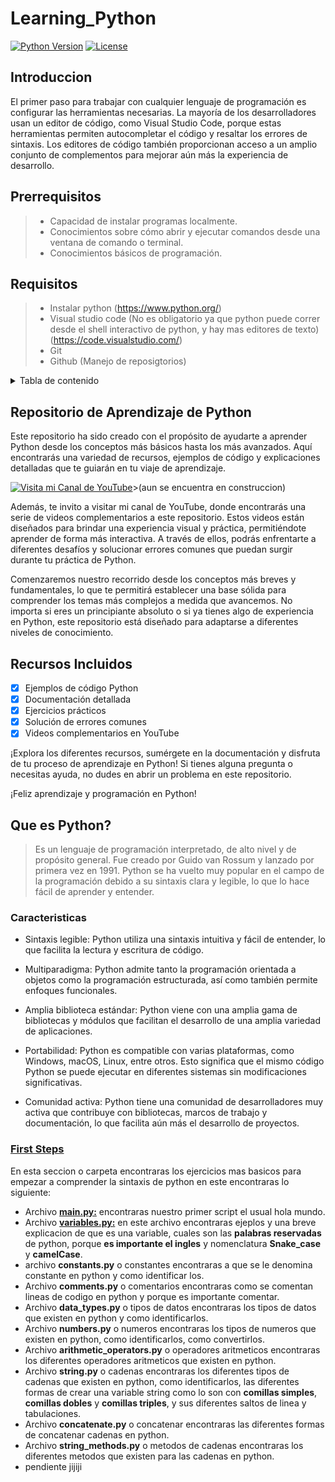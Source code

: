 # Learning_Python
[![Python Version](https://img.shields.io/badge/python-3.8%2B-blue)](https://www.python.org/downloads/)
[![License](https://img.shields.io/badge/license-MIT-green)](https://opensource.org/licenses/MIT)

## Introduccion
El primer paso para trabajar con cualquier lenguaje de programación es configurar las herramientas necesarias. La mayoría de los desarrolladores usan un editor de código, como Visual Studio Code, porque estas herramientas permiten autocompletar el código y resaltar los errores de sintaxis. Los editores de código también proporcionan acceso a un amplio conjunto de complementos para mejorar aún más la experiencia de desarrollo.

## Prerrequisitos
> * Capacidad de instalar programas localmente.
> * Conocimientos sobre cómo abrir y ejecutar comandos desde una ventana de comando o terminal.
> * Conocimientos básicos de programación.

## Requisitos
> * Instalar python (https://www.python.org/)
> * Visual studio code (No es obligatorio ya que python puede correr desde el shell interactivo de python, y hay mas editores de texto)(https://code.visualstudio.com/)
> * Git
> * Github (Manejo de reposigtorios)

<details>
<summary>Tabla de contenido</summary>

## TABLA DE CONTENIDO
- [Learning\_Python](#learning_python)
  - [Introduccion](#introduccion)
  - [Prerrequisitos](#prerrequisitos)
  - [Requisitos](#requisitos)
  - [TABLA DE CONTENIDO](#tabla-de-contenido)
  - [Repositorio de Aprendizaje de Python](#repositorio-de-aprendizaje-de-python)
  - [Recursos Incluidos](#recursos-incluidos)
  - [Que es Python?](#que-es-python)
    - [Caracteristicas](#caracteristicas)
    - [**First Steps**](#first-steps)
</details>


## Repositorio de Aprendizaje de Python

Este repositorio ha sido creado con el propósito de ayudarte a aprender Python desde los conceptos más básicos hasta los más avanzados. Aquí encontrarás una variedad de recursos, ejemplos de código y explicaciones detalladas que te guiarán en tu viaje de aprendizaje.

[![Visita mi Canal de YouTube](https://img.shields.io/badge/Visita%20mi%20Canal-YouTube-red)](https://www.youtube.com/tucanaldeyoutube)>(aun se encuentra en construccion)

Además, te invito a visitar mi canal de YouTube, donde encontrarás una serie de videos complementarios a este repositorio. Estos videos están diseñados para brindar una experiencia visual y práctica, permitiéndote aprender de forma más interactiva. A través de ellos, podrás enfrentarte a diferentes desafíos y solucionar errores comunes que puedan surgir durante tu práctica de Python.

Comenzaremos nuestro recorrido desde los conceptos más breves y fundamentales, lo que te permitirá establecer una base sólida para comprender los temas más complejos a medida que avancemos. No importa si eres un principiante absoluto o si ya tienes algo de experiencia en Python, este repositorio está diseñado para adaptarse a diferentes niveles de conocimiento.


## Recursos Incluidos

- [x] Ejemplos de código Python
- [x] Documentación detallada
- [x] Ejercicios prácticos
- [x] Solución de errores comunes
- [x] Videos complementarios en YouTube

¡Explora los diferentes recursos, sumérgete en la documentación y disfruta de tu proceso de aprendizaje en Python! Si tienes alguna pregunta o necesitas ayuda, no dudes en abrir un problema en este repositorio.

¡Feliz aprendizaje y programación en Python!


## Que es Python?
> Es un lenguaje de programación interpretado, de alto nivel y de propósito general. Fue creado por Guido van Rossum y lanzado por primera vez en 1991. Python se ha vuelto muy popular en el campo de la programación debido a su sintaxis clara y legible, lo que lo hace fácil de aprender y entender.

### Caracteristicas

* Sintaxis legible: Python utiliza una sintaxis intuitiva y fácil de entender, lo que facilita la lectura y escritura de código.

* Multiparadigma: Python admite tanto la programación orientada a objetos como la programación estructurada, así como también permite enfoques funcionales.

* Amplia biblioteca estándar: Python viene con una amplia gama de bibliotecas y módulos que facilitan el desarrollo de una amplia variedad de aplicaciones.

* Portabilidad: Python es compatible con varias plataformas, como Windows, macOS, Linux, entre otros. Esto significa que el mismo código Python se puede ejecutar en diferentes sistemas sin modificaciones significativas.

* Comunidad activa: Python tiene una comunidad de desarrolladores muy activa que contribuye con bibliotecas, marcos de trabajo y documentación, lo que facilita aún más el desarrollo de proyectos.


### **[First Steps](FirstSteps)**
En esta seccion o carpeta encontraras los ejercicios mas basicos para empezar a comprender la sintaxis de python en este encontraras lo siguiente:
* Archivo **[main.py:](FirstSteps/main.py)** encontraras nuestro primer script el usual hola mundo.
* Archivo **[variables.py:](FirstSteps/variables.py)** en este archivo encontraras ejeplos y una breve explicacion de que es una variable, cuales son las **palabras reservadas** de python, porque **es importante el ingles** y nomenclatura **Snake_case** y **camelCase**.
* archivo **constants.py** o constantes encontraras a que se le denomina constante en python y como identificar los.
* Archivo **comments.py** o comentarios encontraras como se comentan lineas de codigo en python y porque es importante comentar.
* Archivo **data_types.py** o tipos de datos encontraras los tipos de datos que existen en python y como identificarlos.
* Archivo **numbers.py** o numeros encontraras los tipos de numeros que existen en python, como identificarlos, como convertirlos.
* Archivo **arithmetic_operators.py** o operadores aritmeticos encontraras los diferentes operadores aritmeticos que existen en python.
* Archivo **string.py** o cadenas encontraras los diferentes tipos de cadenas que existen en python, como identificarlos, las diferentes formas de crear una variable string como lo son con **comillas simples**, **comillas dobles** y **comillas triples**, y sus diferentes saltos de linea y tabulaciones.
* Archivo **concatenate.py** o concatenar encontraras las diferentes formas de concatenar cadenas en python.
* Archivo **string_methods.py** o metodos de cadenas encontraras los diferentes metodos que existen para las cadenas en python.
* pendiente jijiji